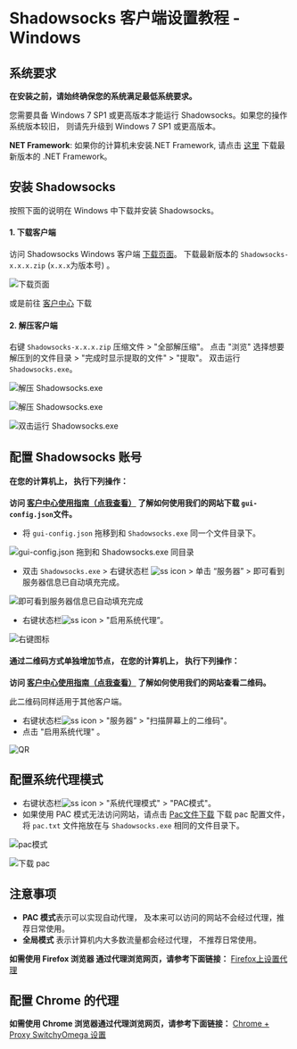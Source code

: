 # Shadowsocks 客户端设置教程 - Windows

## 系统要求

**在安装之前，请始终确保您的系统满足最低系统要求。**

您需要具备 Windows 7 SP1 或更高版本才能运行 Shadowsocks。如果您的操作系统版本较旧， 则请先升级到 Windows 7 SP1 或更高版本。

**NET Framework**: 如果你的计算机未安装.NET Framework, 请点击 [这里](https://www.microsoft.com/zh-tw/download/details.aspx?id=53345) 下载最新版本的 .NET Framework。

## 安装 Shadowsocks

按照下面的说明在 Windows 中下载并安装 Shadowsocks。

#### 1. 下载客户端

访问 Shadowsocks Windows 客户端 [下载页面](https://github.com/shadowsocks/shadowsocks-windows/releases)。 下载最新版本的 `Shadowsocks-x.x.x.zip` (`x.x.x`为版本号) 。

![下载页面](win-shadowsockDownload.png)

或是前往 [客户中心](https://portal.shadowsocks.center/index.php?rp=/download/category/1/Shadowsocks-.html) 下载

#### 2. 解压客户端

右键 `Shadowsocks-x.x.x.zip` 压缩文件 > "全部解压缩"。 点击 "浏览" 选择想要解压到的文件目录 > "完成时显示提取的文件" > "提取"。 双击运行 `Shadowsocks.exe`。

![解压 Shadowsocks.exe](win-unzipSS.png)

![解压 Shadowsocks.exe](win-unzipSS2.png)

![双击运行 Shadowsocks.exe](win-doubleClickSS.png)

## 配置 Shadowsocks 账号

#### 在您的计算机上， 执行下列操作：

**访问 [客户中心使用指南（点我查看）](https://portal.shadowsocks.center/index.php?rp=/knowledgebase/46#下載配置文件) 了解如何使用我们的网站下载 `gui-config.json`文件。**

- 将 `gui-config.json` 拖移到和 `Shadowsocks.exe` 同一个文件目录下。

![gui-config.json 拖到和 Shadowsocks.exe 同目录](win-together.png)

- 双击 `Shadowsocks.exe` > 右键状态栏 ![ss icon](win-icon.png) > 单击 “服务器” > 即可看到服务器信息已自动填充完成。

![即可看到服务器信息已自动填充完成](win-autofill.png)

- 右键状态栏![ss icon](https://portal.shadowsocks.center/files/images/win-icon.png) > "启用系统代理”。

![右键图标](win-enable.png)

#### 通过二维码方式单独增加节点， 在您的计算机上， 执行下列操作：

**访问 [客户中心使用指南（点我查看）](https://portal.shadowsocks.center/index.php?rp=/knowledgebase/46#查看節點二維碼) 了解如何使用我们的网站查看二维码。**

此二维码同样适用于其他客户端。

- 右键状态栏![ss icon](https://portal.shadowsocks.center/files/images/win-icon.png) > "服务器” > "扫描屏幕上的二维码"。
- 点击 "启用系统代理" 。

![QR](win-QR.png)

## 配置系统代理模式

- 右键状态栏![ss icon](https://portal.shadowsocks.center/files/images/win-icon.png) > "系统代理模式" > "PAC模式"。
- 如果使用 PAC 模式无法访问网站，请点击 [Pac文件下载](https://portal.shadowsocks.center/dl.php?type=d&id=14) 下载 pac 配置文件，将 `pac.txt` 文件拖放在与 `Shadowsocks.exe` 相同的文件目录下。

![pac模式](win-pac.png)

![下载 pac](win-pact.png)

## 注意事项

- **PAC 模式**表示可以实现自动代理， 及本来可以访问的网站不会经过代理，推荐日常使用。
- **全局模式** 表示计算机内大多数流量都会经过代理， 不推荐日常使用。

**如需使用 Firefox 浏览器 通过代理浏览网页，请参考下面链接：**
[Firefox上设置代理](https://portal.shadowsocks.center/index.php?rp=/knowledgebase/42)

## 配置 Chrome 的代理

**如需使用 Chrome 浏览器通过代理浏览网页，请参考下面链接：**
[Chrome + Proxy SwitchyOmega 设置](https://portal.shadowsocks.center/index.php?rp=/knowledgebase/50)